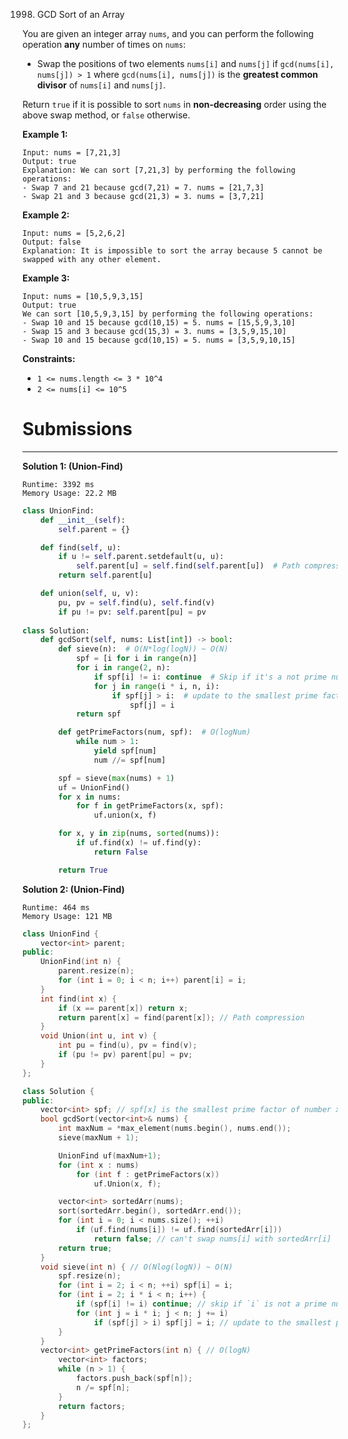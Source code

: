 1998. GCD Sort of an Array

You are given an integer array `nums`, and you can perform the following operation **any** number of times on `nums`:

* Swap the positions of two elements `nums[i]` and `nums[j]` if `gcd(nums[i], nums[j]) > 1` where `gcd(nums[i], nums[j])` is the **greatest common divisor** of `nums[i]` and `nums[j]`.

Return `true` if it is possible to sort `nums` in **non-decreasing** order using the above swap method, or `false` otherwise.

 

**Example 1:**
```
Input: nums = [7,21,3]
Output: true
Explanation: We can sort [7,21,3] by performing the following operations:
- Swap 7 and 21 because gcd(7,21) = 7. nums = [21,7,3]
- Swap 21 and 3 because gcd(21,3) = 3. nums = [3,7,21]
```

**Example 2:**
```
Input: nums = [5,2,6,2]
Output: false
Explanation: It is impossible to sort the array because 5 cannot be swapped with any other element.
```

**Example 3:**
```
Input: nums = [10,5,9,3,15]
Output: true
We can sort [10,5,9,3,15] by performing the following operations:
- Swap 10 and 15 because gcd(10,15) = 5. nums = [15,5,9,3,10]
- Swap 15 and 3 because gcd(15,3) = 3. nums = [3,5,9,15,10]
- Swap 10 and 15 because gcd(10,15) = 5. nums = [3,5,9,10,15]
```

**Constraints:**

* `1 <= nums.length <= 3 * 10^4`
* `2 <= nums[i] <= 10^5`

# Submissions
---
**Solution 1: (Union-Find)**
```
Runtime: 3392 ms
Memory Usage: 22.2 MB
```
```python
class UnionFind:
    def __init__(self):
        self.parent = {}

    def find(self, u):
        if u != self.parent.setdefault(u, u):
            self.parent[u] = self.find(self.parent[u])  # Path compression
        return self.parent[u]

    def union(self, u, v):
        pu, pv = self.find(u), self.find(v)
        if pu != pv: self.parent[pu] = pv
            
class Solution:
    def gcdSort(self, nums: List[int]) -> bool:
        def sieve(n):  # O(N*log(logN)) ~ O(N)
            spf = [i for i in range(n)]
            for i in range(2, n):
                if spf[i] != i: continue  # Skip if it's a not prime number
                for j in range(i * i, n, i):
                    if spf[j] > i:  # update to the smallest prime factor of j
                        spf[j] = i
            return spf

        def getPrimeFactors(num, spf):  # O(logNum)
            while num > 1:
                yield spf[num]
                num //= spf[num]

        spf = sieve(max(nums) + 1)
        uf = UnionFind()
        for x in nums:
            for f in getPrimeFactors(x, spf):
                uf.union(x, f)

        for x, y in zip(nums, sorted(nums)):
            if uf.find(x) != uf.find(y):
                return False

        return True
```

**Solution 2: (Union-Find)**
```
Runtime: 464 ms
Memory Usage: 121 MB 
```
```c++
class UnionFind {
    vector<int> parent;
public:
    UnionFind(int n) {
        parent.resize(n);
        for (int i = 0; i < n; i++) parent[i] = i;
    }
    int find(int x) {
        if (x == parent[x]) return x;
        return parent[x] = find(parent[x]); // Path compression
    }
    void Union(int u, int v) {
        int pu = find(u), pv = find(v);
        if (pu != pv) parent[pu] = pv;
    }
};

class Solution {
public:
    vector<int> spf; // spf[x] is the smallest prime factor of number x, where x >= 2
    bool gcdSort(vector<int>& nums) {
        int maxNum = *max_element(nums.begin(), nums.end());
        sieve(maxNum + 1);

        UnionFind uf(maxNum+1);
        for (int x : nums)
            for (int f : getPrimeFactors(x))
                uf.Union(x, f);

        vector<int> sortedArr(nums);
        sort(sortedArr.begin(), sortedArr.end());
        for (int i = 0; i < nums.size(); ++i)
            if (uf.find(nums[i]) != uf.find(sortedArr[i]))
                return false; // can't swap nums[i] with sortedArr[i]
        return true;
    }
    void sieve(int n) { // O(Nlog(logN)) ~ O(N)
        spf.resize(n);
        for (int i = 2; i < n; ++i) spf[i] = i;
        for (int i = 2; i * i < n; i++) {
            if (spf[i] != i) continue; // skip if `i` is not a prime number
            for (int j = i * i; j < n; j += i)
                if (spf[j] > i) spf[j] = i; // update to the smallest prime factor of j
        }
    }
    vector<int> getPrimeFactors(int n) { // O(logN)
        vector<int> factors;
        while (n > 1) {
            factors.push_back(spf[n]);
            n /= spf[n];
        }
        return factors;
    }
};
```
